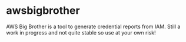 # awsbigbrother
AWS Big Brother is a tool to generate credential reports from IAM. Still a work in progress and not quite stable so use at your own risk!

